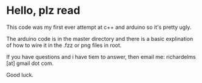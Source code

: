 # Hello, plz read

This code was my first ever attempt at c++ and arduino so it's pretty ugly.

The arduino code is in the master directory and there is a basic explination of how to wire it in the .fzz or png files in root.

If you have questions and i have tiem to answer, then email me: richardelms [at] gmail dot com.

Good luck.
